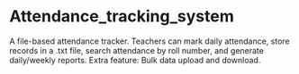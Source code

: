 # Attendance_tracking_system
A file-based attendance tracker. Teachers can mark daily attendance, store records in a .txt file, search attendance by roll number, and generate daily/weekly reports. Extra feature: Bulk data upload and download.

